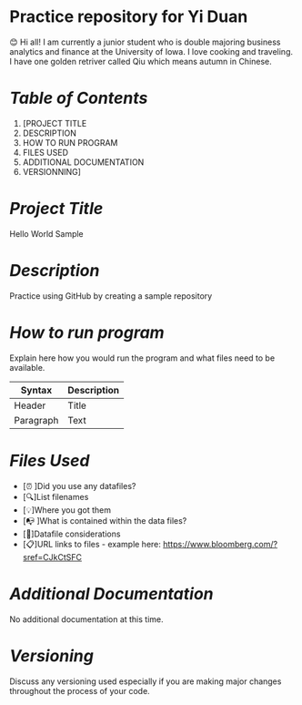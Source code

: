 # Practice repository for Yi Duan
:blush: Hi all! I am currently a junior student who is double majoring business analytics and finance at the University of Iowa. I love cooking and traveling. I have one golden retriver called Qiu which means autumn in Chinese.


# *Table of Contents*
 1. [PROJECT TITLE
 2. DESCRIPTION
 3. HOW TO RUN PROGRAM
 4. FILES USED
 5. ADDITIONAL DOCUMENTATION
 6. VERSIONNING]

# *Project Title*
 Hello World Sample

# *Description*
 Practice using GitHub by creating a sample repository
 
# *How to run program*
 Explain here how you would run the program and what files need to be available.
 
| Syntax | Description |
| --- | ----------- |
| Header | Title |
| Paragraph | Text |
 
# *Files Used*
- [:alarm_clock: ]Did you use any datafiles?
- [:mag:]List filenames
- [:bulb:]Where you got them
- [:mailbox_with_no_mail: ]What is contained within the data files?
- [:bookmark:]Datafile considerations
- [:clipboard:]URL links to files - example here: <https://www.bloomberg.com/?sref=CJkCtSFC>

# *Additional Documentation*
No additional documentation at this time.

# *Versioning*
Discuss any versioning used especially if you are making major changes throughout the process of your code.
